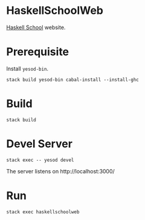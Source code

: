 HaskellSchoolWeb
================

[Haskell School][haskellschool] website.

[haskellschool]: http://www.haskellschool.org

# Prerequisite

Install `yesod-bin`.

```
stack build yesod-bin cabal-install --install-ghc
```

# Build

```
stack build
```

# Devel Server

```
stack exec -- yesod devel
```

The server listens on http://localhost:3000/

# Run

```
stack exec haskellschoolweb
```

